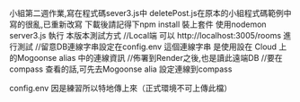 小組第二週作業,寫在程式碼sever3.js中
deletePost.js在原本的小組程式碼範例中 寫的很亂,已重新改寫
下載後請記得下npm install 裝上套件
使用nodemon server3.js 執行
本版本測試方式
//Local端 可以 http://localhost:3005/rooms 進行測試
//留意DB連線字串設定在config.env  這個連線字串 是使用設在 Cloud 上的Mogoonse alias 中的連線資訊
//佈署到Render之後,也是讀此遠端DB
//要在compass 查看的話,可先去Mogoonse alia 設定連線到compass

config.env 因是練習所以特地傳上來（正式環境不可上傳此檔）
